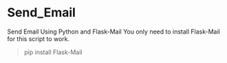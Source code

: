 # Send_Email
Send Email Using Python and Flask-Mail
You only need to install Flask-Mail for this script to work.
> pip install Flask-Mail
